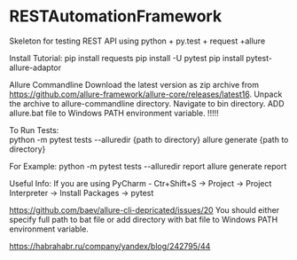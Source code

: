 # RESTAutomationFramework

Skeleton for testing REST API using python + py.test + request +allure

Install Tutorial:
  pip install requests
  pip install -U pytest
	pip install pytest-allure-adaptor
  
  Allure Commandline
	Download the latest version as zip archive from https://github.com/allure-framework/allure-core/releases/latest16.
	Unpack the archive to allure-commandline directory.
	Navigate to bin directory.
  ADD allure.bat file to Windows PATH environment variable. !!!!! 
  
To Run Tests:	
	python -m pytest tests --alluredir {path to directory}
	allure generate {path to directory}

For Example:
	python -m pytest tests --alluredir report
	allure generate report
  
Useful Info:
  If you are using PyCharm - Ctr+Shift+S -> Project -> Project Interpreter -> Install Packages -> pytest

  https://github.com/baev/allure-cli-depricated/issues/20
  You should either specify full path to bat file or add directory with bat file to Windows PATH environment variable.
  
  https://habrahabr.ru/company/yandex/blog/242795/44
